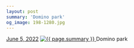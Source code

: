 ```yaml
---
layout: post
summary: 'Domino park'
og_image: 198-1280.jpg
---
```


<p>
  <time>
    <a href="/198">June 5, 2022</a>
  </time>
  <a href="/198">
    <img src="{{ site.assets_url }}/198-640.jpg" srcset="{{ site.assets_url }}/198-320.jpg 320w, {{ site.assets_url }}/198-640.jpg 640w, {{ site.assets_url }}/198-960.jpg 960w, {{ site.assets_url }}/198-1280.jpg 1280w" sizes="(min-width: 700px) 50vw, calc(100vw - 2rem)" alt="{{ page.summary }}" />
  </a>
  <span>Domino park</span>
</p>
